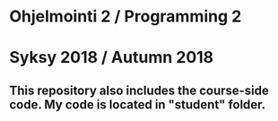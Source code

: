 # Ohjelmointi 2 / Programming 2
# Syksy 2018 / Autumn 2018
## This repository also includes the course-side code. My code is located in "student" folder.
